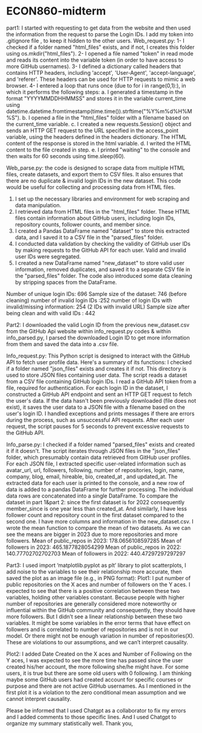 # ECON860-midterm
part1:
I started with requesting to get data from the website and then used the information from the request to parse the Login IDs.
I add my token into .gitignore file , to keep it hidden to the other users.
Web_request.py: 
1- I checked if a folder named "html_files" exists, and if not, I creates this folder using os.mkdir("html_files").
2- I opened a file named "token" in read mode and reads its content into the variable token (in order to have access to more GitHub usernames).
3- I defined a dictionary called headers that contains HTTP headers, including 'accept', 'User-Agent', 'accept-language', and 'referer'. These headers can be used for HTTP requests to mimic a web browser.
4- I entered a loop that runs once (due to for i in range(0,1):), in which it performs the following steps:
a. I generated a timestamp in the format "YYYYMMDDHHMMSS" and stores it in the variable current_time using datetime.datetime.fromtimestamp(time.time()).strftime("%Y%m%d%H%M%S").
b. I opened a file in the "html_files" folder with a filename based on the current_time variable.
c. I created a new requests.Session() object and sends an HTTP GET request to the URL specified in the access_point variable, using the headers defined in the headers dictionary. The HTML content of the response is stored in the html variable.
d. I writed the HTML content to the file created in step.
e. I printed "waiting" to the console and then waits for 60 seconds using time.sleep(60).


Web_parse.py:
the code is designed to scrape data from multiple HTML files, create datasets, and export them to CSV files. It also ensures that there are no duplicate & invalid login IDs in the new dataset. This code would be useful for collecting and processing data from HTML files.
1.	I set up the necessary libraries and environment for web scraping and data manipulation.
2.	I retrieved data from HTML files in the "html_files" folder. These HTML files contain information about GitHub users, including login IDs, repository counts, follower counts, and member since.
3.	I created a Pandas DataFrame named "dataset" to store this extracted data, and I saved it to a CSV file in the "parsed_files" folder.
4.	I conducted data validation by checking the validity of GitHub user IDs by making requests to the GitHub API for each user. Valid and invalid user IDs were segregated.
5.	I created a new DataFrame named "new_dataset" to store valid user information, removed duplicates, and saved it to a separate CSV file in the "parsed_files" folder. The code also introduced some data cleaning by stripping spaces from the DataFrame.


Number of unique login IDs: 696
Sample size of the dataset: 746 (before cleaning)
number of invalid login IDs :252
number of login IDs with invalid/missing information: 254 (2 IDs with invalid URL)
Sample size after being clean and with valid IDs : 442






Part2:
I downloaded the valid Login ID from the previous new_dataset.csv from the GitHub Api website within info_request.py codes & within info_parsed.py, I parsed the downloaded Login ID to get more information from them and saved the data into a .csv file.

Info_request.py:
This Python script is designed to interact with the GitHub API to fetch user profile data. Here's a summary of its functions:
I checked if a folder named "json_files" exists and creates it if not. This directory is used to store JSON files containing user data. The script reads a dataset from a CSV file containing GitHub login IDs. I read a GitHub API token from a file, required for authentication.
For each login ID in the dataset, I constructed a GitHub API endpoint and sent an HTTP GET request to fetch the user's data. If the data hasn't been previously downloaded (file does not exist), it saves the user data to a JSON file with a filename based on the user's login ID.
I handled exceptions and prints messages if there are errors during the process, such as unsuccessful API requests. After each user request, the script pauses for 5 seconds to prevent excessive requests to the GitHub API.

Info_parse.py:
I checked if a folder named "parsed_files" exists and created it if it doesn't. The script iterates through JSON files in the "json_files" folder, which presumably contain data retrieved from GitHub user profiles. For each JSON file, I extracted specific user-related information such as avatar_url, url, followers, following, number of repositories, login, name, company, blog, email, hireable, bio, created_at , and updated_at.
The extracted data for each user is printed to the console, and a new row of data is added to a pandas DataFrame for further processing. The individual data rows are concatenated into a single DataFrame. 
 To compare the dataset in part 1&part 2: since the first dataset is for 2022 consequently member_since is one year less than created_at.  And similarly, I have less follower count and repository count in the first dataset compared to the second one. I have more columns and information in the new_dataset.csv. I wrote the mean function to compare the mean of two datasets. As we can see the means are bigger in 2023 due to more repositories and more followers.
Mean of public_repos in 2023: 178.0656108597285
Mean of followers in 2023: 465.1877828054299
Mean of public_repos in 2022: 140.77702702702703
Mean of followers in 2022: 440.47297297297297

Part3:
I used import ‘matplotlib.pyplot as plt’ library to plot scatterplots, I add noise to the variables to see their relationship more accurate, then saved the plot as an image file (e.g., in PNG format):
Plot1: I put number of public repositories on the X aces and number of followers on the Y aces. I expected to see that there is a positive correlation between these two variables, holding other variables constant. Because people with higher number of repositories are generally considered more noteworthy or influential within the GitHub community and consequently, they should have more followers. But I didn’t see a linear relationship between these two variables. It might be some variables in the error terms that have effect on followers and is correlated to number of repositories and is not in our model. Or there might not be enough variation in number of repositories(X). These are violations to our assumptions, and we can’t interpret causality.

Plot2: I added Date Created on the X aces and Number of Following on the Y aces, I was expected to see the more time has passed since the user created his/her account, the more following she/he might have. For some users, it is true but there are some old users with 0 following. I am thinking maybe some GitHub users had created account for specific courses or purpose and there are not active GitHub usernames. As I mentioned in the first plot it is a violation to the zero conditional mean assumption and we cannot interpret causality.


Please be informed that I used Chatgpt as a collaborator to fix my errors and I added comments to those specific lines. And I used Chatgpt to organize my summary statistically well.
 Thank you,
